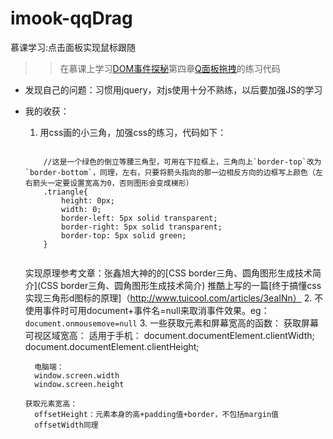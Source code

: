 # imook-qqDrag
慕课学习:点击面板实现鼠标跟随

>> 在慕课上学习[DOM事件探秘](http://www.imooc.com/learn/138)第四章[Q面板拖拽](http://www.imooc.com/video/2162)的练习代码

* 发现自己的问题：习惯用jquery，对js使用十分不熟练，以后要加强JS的学习

* 我的收获：
  1. 用css画的小三角，加强css的练习，代码如下：
    <pre><code>
      //这是一个绿色的倒立等腰三角型，可用在下拉框上，三角向上`border-top`改为`border-bottom`，同理，左右，只要将箭头指向的那一边相反方向的边框写上颜色（左右箭头一定要设置宽高为0，否则图形会变成梯形）
      .triangle{
          height: 0px;
          width: 0;
          border-left: 5px solid transparent;
          border-right: 5px solid transparent;
          border-top: 5px solid green;
      }
    </code></pre>
    实现原理参考文章：张鑫旭大神的的[CSS border三角、圆角图形生成技术简介](CSS border三角、圆角图形生成技术简介)
                    推酷上写的一篇[终于搞懂css实现三角形d图标的原理]（http://www.tuicool.com/articles/3eaINn）
  2. 不使用事件时可用document+事件名=null来取消事件效果。eg：`document.onmousemove=null` 
  3. 一些获取元素和屏幕宽高的函数：
      获取屏幕可视区域宽高：
        适用于手机：
        document.documentElement.clientWidth; 
        document.documentElement.clientHeight;

        电脑端：
        window.screen.width
        window.screen.height

      获取元素宽高：
        offsetHeight：元素本身的高+padding值+border，不包括margin值
        offsetWidth同理

